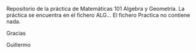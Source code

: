 Repositorio de la práctica de Matemáticas 101 Algebra y Geometría.
La práctica se encuentra en el fichero ALG... El fichero Practica no contiene nada.

Gracias

Guillermo
